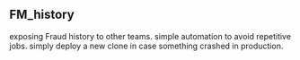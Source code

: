 ## FM_history
exposing Fraud history to other teams. simple automation to avoid repetitive jobs.
simply deploy a new clone in case something crashed in production.
